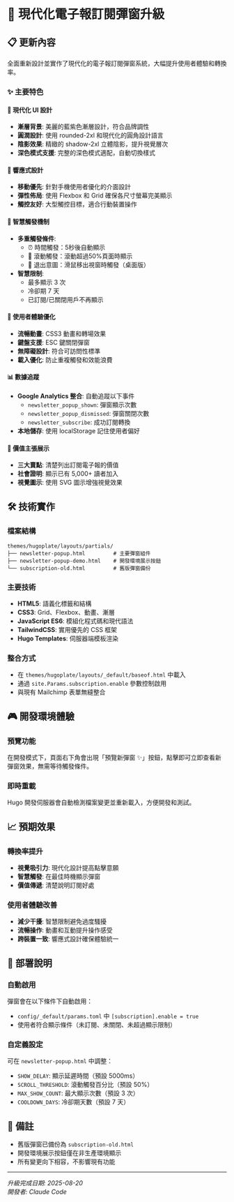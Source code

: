 # 🚀 現代化電子報訂閱彈窗升級

## 📋 更新內容

全面重新設計並實作了現代化的電子報訂閱彈窗系統，大幅提升使用者體驗和轉換率。

### ✨ 主要特色

#### 🎨 現代化 UI 設計
- **漸層背景**: 美麗的藍紫色漸層設計，符合品牌調性
- **圓潤設計**: 使用 rounded-2xl 和現代化的圓角設計語言
- **陰影效果**: 精緻的 shadow-2xl 立體陰影，提升視覺層次
- **深色模式支援**: 完整的深色模式適配，自動切換樣式

#### 📱 響應式設計
- **移動優先**: 針對手機使用者優化的介面設計
- **彈性佈局**: 使用 Flexbox 和 Grid 確保各尺寸螢幕完美顯示
- **觸控友好**: 大型觸控目標，適合行動裝置操作

#### 🎯 智慧觸發機制
- **多重觸發條件**:
  - ⏰ 時間觸發：5秒後自動顯示
  - 📜 滾動觸發：滾動超過50%頁面時顯示
  - 🚪 退出意圖：滑鼠移出視窗時觸發（桌面版）
- **智慧限制**:
  - 最多顯示 3 次
  - 冷卻期 7 天
  - 已訂閱/已關閉用戶不再顯示

#### 💎 使用者體驗優化
- **流暢動畫**: CSS3 動畫和轉場效果
- **鍵盤支援**: ESC 鍵關閉彈窗
- **無障礙設計**: 符合可訪問性標準
- **載入優化**: 防止重複觸發和效能浪費

#### 📊 數據追蹤
- **Google Analytics 整合**: 自動追蹤以下事件
  - `newsletter_popup_shown`: 彈窗顯示次數
  - `newsletter_popup_dismissed`: 彈窗關閉次數
  - `newsletter_subscribe`: 成功訂閱轉換
- **本地儲存**: 使用 localStorage 記住使用者偏好

#### 🎁 價值主張展示
- **三大賣點**: 清楚列出訂閱電子報的價值
- **社會證明**: 顯示已有 5,000+ 讀者加入
- **視覺圖示**: 使用 SVG 圖示增強視覺效果

## 🛠 技術實作

### 檔案結構
```
themes/hugoplate/layouts/partials/
├── newsletter-popup.html         # 主要彈窗組件
├── newsletter-popup-demo.html    # 開發環境展示按鈕
└── subscription-old.html         # 舊版彈窗備份
```

### 主要技術
- **HTML5**: 語義化標籤和結構
- **CSS3**: Grid、Flexbox、動畫、漸層
- **JavaScript ES6**: 模組化程式碼和現代語法
- **TailwindCSS**: 實用優先的 CSS 框架
- **Hugo Templates**: 伺服器端模板渲染

### 整合方式
- 在 `themes/hugoplate/layouts/_default/baseof.html` 中載入
- 通過 `site.Params.subscription.enable` 參數控制啟用
- 與現有 Mailchimp 表單無縫整合

## 🎮 開發環境體驗

### 預覽功能
在開發模式下，頁面右下角會出現「預覽新彈窗 ✨」按鈕，點擊即可立即查看新彈窗效果，無需等待觸發條件。

### 即時重載
Hugo 開發伺服器會自動檢測檔案變更並重新載入，方便開發和測試。

## 📈 預期效果

### 轉換率提升
- **視覺吸引力**: 現代化設計提高點擊意願
- **智慧觸發**: 在最佳時機顯示彈窗
- **價值傳遞**: 清楚說明訂閱好處

### 使用者體驗改善
- **減少干擾**: 智慧限制避免過度騷擾
- **流暢操作**: 動畫和互動提升操作感受
- **跨裝置一致**: 響應式設計確保體驗統一

## 🚀 部署說明

### 自動啟用
彈窗會在以下條件下自動啟用：
- `config/_default/params.toml` 中 `[subscription].enable = true`
- 使用者符合顯示條件（未訂閱、未關閉、未超過顯示限制）

### 自定義設定
可在 `newsletter-popup.html` 中調整：
- `SHOW_DELAY`: 顯示延遲時間（預設 5000ms）
- `SCROLL_THRESHOLD`: 滾動觸發百分比（預設 50%）
- `MAX_SHOW_COUNT`: 最大顯示次數（預設 3 次）
- `COOLDOWN_DAYS`: 冷卻期天數（預設 7 天）

## 📝 備註

- 舊版彈窗已備份為 `subscription-old.html`
- 開發環境展示按鈕僅在非生產環境顯示
- 所有變更向下相容，不影響現有功能

---

*升級完成日期: 2025-08-20*  
*開發者: Claude Code*